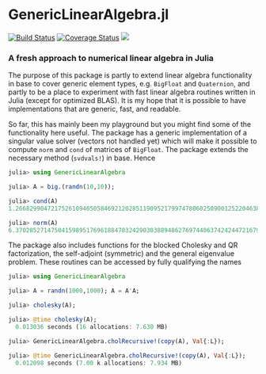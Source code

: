 # GenericLinearAlgebra.jl
[![Build Status](https://travis-ci.org/JuliaLinearAlgebra/GenericLinearAlgebra.jl.svg?branch=master)](https://travis-ci.org/JuliaLinearAlgebra/GenericLinearAlgebra.jl)
[![Coverage Status](https://coveralls.io/repos/github/JuliaLinearAlgebra/GenericLinearAlgebra.jl/badge.svg?branch=master&service=github)](https://coveralls.io/github/JuliaLinearAlgebra/GenericLinearAlgebra.jl?branch=master)
[![](https://img.shields.io/badge/docs-stable-blue.svg)](https://JuliaLinearAlgebra.github.io/GenericLinearAlgebra.jl/stable)

### A fresh approach to numerical linear algebra in Julia

The purpose of this package is partly to extend linear algebra functionality in base to cover generic element types, e.g. `BigFloat` and `Quaternion`, and partly to be a place to experiment with fast linear algebra routines written in Julia (except for optimized BLAS). It is my hope that it is possible to have implementations that are generic, fast, and readable.

So far, this has mainly been my playground but you might find some of the functionality here useful. The package has a generic implementation of a singular value solver (vectors not handled yet) which will make it possible to compute `norm` and `cond` of matrices of `BigFloat`. The package extends the necessary method (`svdvals!`) in base. Hence

```jl
julia> using GenericLinearAlgebra

julia> A = big.(randn(10,10));

julia> cond(A)
1.266829904721752610946505846921202851190952179974780602509001252204638657237828e+03

julia> norm(A)
6.370285271475041598951769618847832429030388948627697440637424244721679386430589
```

The package also includes functions for the blocked Cholesky and QR factorization, the self-adjoint (symmetric) and the general eigenvalue problem. These routines can be accessed by fully qualifying the names

```jl
julia> using GenericLinearAlgebra

julia> A = randn(1000,1000); A = A'A;

julia> cholesky(A);

julia> @time cholesky(A);
  0.013036 seconds (16 allocations: 7.630 MB)

julia> GenericLinearAlgebra.cholRecursive!(copy(A), Val{:L});

julia> @time GenericLinearAlgebra.cholRecursive!(copy(A), Val{:L});
  0.012098 seconds (7.00 k allocations: 7.934 MB)
```
